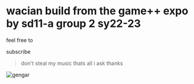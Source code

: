 # wacian build from the game++ expo by sd11-a group 2 sy22-23
feel free to

subscribe



> don't steal my music
> thats all i ask
> thanks

![gengar](https://cdn.fbsbx.com/v/t59.2708-21/271477479_459296595712385_149267400643214366_n.gif?_nc_cat=103&ccb=1-7&_nc_sid=041f46&_nc_ohc=Qm49AzUAwtAAX9bJjWs&_nc_ht=cdn.fbsbx.com&oh=03_AdTNtA_BCXE66vL-rfQ0YYktHIO9e4ubprYJ-yFFOXN1_A&oe=638CC6C3)
